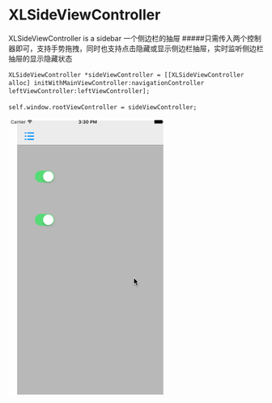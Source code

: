 # XLSideViewController
XLSideViewController is a sidebar 一个侧边栏的抽屉
#####只需传入两个控制器即可，支持手势拖拽，同时也支持点击隐藏或显示侧边栏抽屉，实时监听侧边栏抽屉的显示隐藏状态
```
XLSideViewController *sideViewController = [[XLSideViewController alloc] initWithMainViewController:navigationController leftViewController:leftViewController];

self.window.rootViewController = sideViewController;
```

![](https://github.com/ShelinShelin/XLSideViewController/blob/master/Untitled_1.gif)

